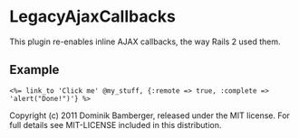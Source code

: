 LegacyAjaxCallbacks
======================

This plugin re-enables inline AJAX callbacks, the way Rails 2 used them.

Example
-------

    <%= link_to 'Click me' @my_stuff, {:remote => true, :complete => 'alert("Done!")'} %>

Copyright (c) 2011 Dominik Bamberger, released under the MIT license. For full details see MIT-LICENSE included in this distribution.
